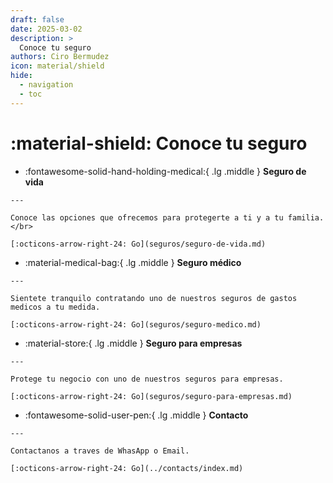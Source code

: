 ```yaml
---
draft: false
date: 2025-03-02
description: >
  Conoce tu seguro
authors: Ciro Bermudez
icon: material/shield
hide: 
  - navigation
  - toc
---
```


# :material-shield: Conoce tu seguro


<div class="justify" markdown>

</div>

<div class="grid cards" markdown>

-    :fontawesome-solid-hand-holding-medical:{ .lg .middle } __Seguro de vida__

    ---

    Conoce las opciones que ofrecemos para protegerte a ti y a tu familia.
    </br>

    [:octicons-arrow-right-24: Go](seguros/seguro-de-vida.md)

-    :material-medical-bag:{ .lg .middle } __Seguro médico__

    ---

    Sientete tranquilo contratando uno de nuestros seguros de gastos medicos a tu medida.

    [:octicons-arrow-right-24: Go](seguros/seguro-medico.md)
	
	

-    :material-store:{ .lg .middle } __Seguro para empresas__

    ---

    Protege tu negocio con uno de nuestros seguros para empresas.

    [:octicons-arrow-right-24: Go](seguros/seguro-para-empresas.md)
	
	
-    :fontawesome-solid-user-pen:{ .lg .middle } __Contacto__

    ---

    Contactanos a traves de WhasApp o Email.

    [:octicons-arrow-right-24: Go](../contacts/index.md)

</div>
